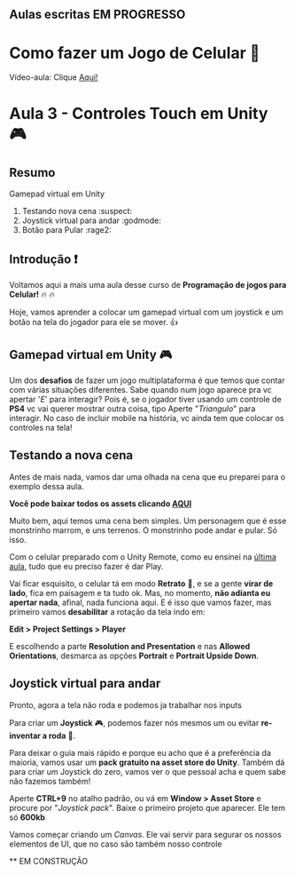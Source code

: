 ## Aulas escritas EM PROGRESSO

# Como fazer um Jogo de Celular :iphone:

Vídeo-aula: Clique [Aqui!](https://www.youtube.com/watch?v=ETJU5D5W5eg&list=PLsTmpCmfnjZeYB0ZuGjszmEEW4NVC4cpH&index=4)


# Aula 3 - Controles Touch em Unity :video_game:

## Resumo

Gamepad virtual em Unity
1. Testando nova cena :suspect:
2. Joystick virtual para andar :godmode:
3. Botão para Pular :rage2:


## Introdução :exclamation:
Voltamos aqui a mais uma aula desse curso de __Programação de jogos para Celular!__ :fire: :fire: 

Hoje, vamos aprender a colocar um gamepad virtual com um joystick e um botão na tela do jogador para ele se mover.  :thumbsup:

## Gamepad virtual em Unity :video_game:

Um dos __desafios__ de fazer um jogo multiplataforma é que temos que contar com várias situações diferentes. Sabe quando num jogo aparece pra vc apertar '_E_' para interagir? Pois é, se o jogador tiver usando um controle de __PS4__ vc vai querer mostrar outra coisa, tipo Aperte "_Triangulo_" para interagir. No caso de incluir mobile na história, vc ainda tem que colocar os controles na tela!

## Testando a nova cena 

Antes de mais nada, vamos dar uma olhada na cena que eu preparei para o exemplo dessa aula. 

__Você pode baixar todos os assets clicando [AQUI](https://github.com/Arcaedion/Curso-Jogos-Mobile/raw/master/Aula%2003%20-%20Controles%20Touch%20em%20Unity/Aula%203%20-%20Joystick%20Virtual%20assets.zip)__



Muito bem, aqui temos uma cena bem simples. Um personagem que é esse monstrinho marrom, e uns terrenos. O monstrinho pode andar e pular. Só isso.

Com o celular preparado com o Unity Remote, como eu ensinei na [última aula](https://github.com/Arcaedion/Curso-Jogos-Mobile/tree/master/Aula%2002%20-%20Configurando%20o%20Unity), tudo que eu preciso fazer é dar Play.

Vai ficar esquisito, o celular tá em modo __Retrato__ :iphone:, e se a gente __virar de lado__, fica em paisagem e ta tudo ok. Mas, no momento, __não adianta eu apertar nada__, afinal, nada funciona aqui. E é isso que vamos fazer, mas primeiro vamos __desabilitar__ a rotação da tela indo em:

__Edit > Project Settings > Player__

E escolhendo a parte __Resolution and Presentation__ e nas __Allowed Orientations__, desmarca as opções __Portrait__ e __Portrait Upside Down__.


## Joystick virtual para andar

Pronto, agora a tela não roda e podemos ja trabalhar nos inputs

Para criar um __Joystick__ :video_game:, podemos fazer nós mesmos um ou evitar __re-inventar a roda__ :ferris_wheel:. 

Para deixar o guia mais rápido e porque eu acho que é a preferência da maioria, vamos usar um __pack gratuito na asset store do Unity__. Também dá para criar um Joystick do zero, vamos ver o que pessoal acha e quem sabe não fazemos também!

Aperte __CTRL+9__ no atalho padrão, ou vá em __Window > Asset Store__ e procure por "_Joystick pack_". Baixe o primeiro projeto que aparecer. Ele tem só __600kb__

Vamos começar criando um _Canvas_. Ele vai servir para segurar os nossos elementos de UI, que no caso são também nosso controle

** EM CONSTRUÇÃO
